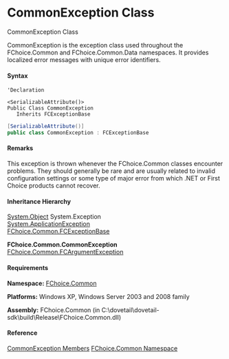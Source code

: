 ﻿# CommonException Class

CommonException Class

CommonException is the exception class used throughout the FChoice.Common and FChoice.Common.Data namespaces. It provides localized error messages with unique error identifiers.

#### Syntax

```vbnet
'Declaration

<SerializableAttribute()>
Public Class CommonException 
   Inherits FCExceptionBase
```

```csharp
[SerializableAttribute()]
public class CommonException : FCExceptionBase
```

#### Remarks

This exception is thrown whenever the FChoice.Common classes encounter problems. They should generally be rare and are usually related to invalid configuration settings or some type of major error from which .NET or First Choice products cannot recover.

#### Inheritance Hierarchy

[System.Object](https://msdn.microsoft.com/en-us/library/e5kfa45b(v=vs.110).aspx)
System.Exception  
[System.ApplicationException](#)  
[FChoice.Common.FCExceptionBase](FChoice.Common~FChoice.Common.FCExceptionBase.md)  

**FChoice.Common.CommonException**  
[FChoice.Common.FCArgumentException](FChoice.Common~FChoice.Common.FCArgumentException.md)  

#### Requirements

**Namespace:** [FChoice.Common](FChoice.Common~FChoice.Common_namespace.md)

**Platforms:** Windows XP, Windows Server 2003 and 2008 family

**Assembly:** FChoice.Common (in C:\\dovetail\\dovetail-sdk\\build\\Release\\FChoice.Common.dll)

#### Reference

[CommonException Members](FChoice.Common~FChoice.Common.CommonException_members.md)
[FChoice.Common Namespace](FChoice.Common~FChoice.Common_namespace.md)